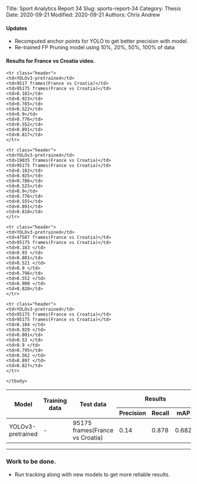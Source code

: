 Title: Sport Analytics Report 34
Slug: sports-report-34
Category: Thesis
Date: 2020-09-21
Modified: 2020-09-21
Authors: Chris Andrew

#### Updates
- Recomputed anchor points for YOLO to get better precision with model.
- Re-trained FP Pruning model using 10%, 20%, 50%, 100% of data


#### Results for France vs Croatia video.

<table class="table table-bordered table-hover">
  <thead>
    <tr class="header">
      <th rowspan="2">Model</th>
      <th rowspan="2">Training data</th>
      <th rowspan="2">Test data</th>
      <th colspan="3">Results</th>
      <th colspan="3">Modified <br> Anchors</th>
      <th colspan="3">FP Pruning</th>
    </tr>
    <tr class="header">
      <th>Precision</th>
      <th>Recall</th>
      <th>mAP</th>
      <th>Precision</th>
      <th>Recall</th>
      <th>mAP</th>
      <th>Precision</th>
      <th>Recall</th>
      <th>mAP</th>
    </tr>
  </thead>
  <tbody>
    <tr class="header">
    <td>YOLOv3-pretrained</td>
    <td>-</td>
    <td>95175 frames(France vs Croatia)</td>
    <td>0.14 </td>
    <td>0.878 </td>
    <td>0.682</td>
    <td>0.441 </td>
    <td>0.829 </td>
    <td>0.672</td>
    <td>0.602 </td>
    <td>0.858 </td>
    <td>0.763</td>
    </tr>

    <tr class="header">
    <td>YOLOv3-pretrained</td>
    <td>9517 frames(France vs Croatia)</td>
    <td>95175 frames(France vs Croatia)</td>
    <td>0.182</td>
    <td>0.923</td>
    <td>0.785</td>
    <td>0.522</td>
    <td>0.9</td>
    <td>0.776</td>
    <td>0.552</td>
    <td>0.891</td>
    <td>0.817</td>
    </tr>

    <tr class="header">
    <td>YOLOv3-pretrained</td>
    <td>19035 frames(France vs Croatia)</td>
    <td>95175 frames(France vs Croatia)</td>
    <td>0.182</td>
    <td>0.925</td>
    <td>0.786</td>
    <td>0.525</td>
    <td>0.9</td>
    <td>0.776</td>
    <td>0.555</td>
    <td>0.891</td>
    <td>0.818</td>
    </tr>

    <tr class="header">
    <td>YOLOv3-pretrained</td>
    <td>47587 frames(France vs Croatia)</td>
    <td>95175 frames(France vs Croatia)</td>
    <td>0.183 </td>
    <td>0.93 </td>
    <td>0.801</td>
    <td>0.521 </td>
    <td>0.9 </td>
    <td>0.796</td>
    <td>0.552 </td>
    <td>0.900 </td>
    <td>0.828</td>
    </tr>

    <tr class="header">
    <td>YOLOv3-pretrained</td>
    <td>95175 frames(France vs Croatia)</td>
    <td>95175 frames(France vs Croatia)</td>
    <td>0.184 </td>
    <td>0.929 </td>
    <td>0.801</td>
    <td>0.53 </td>
    <td>0.9 </td>
    <td>0.795</td>
    <td>0.562 </td>
    <td>0.897 </td>
    <td>0.827</td>
    </tr>

    </tbody>
</table>

-------
### Work to be done.
- Run tracking along with new models to get more reliable results.
